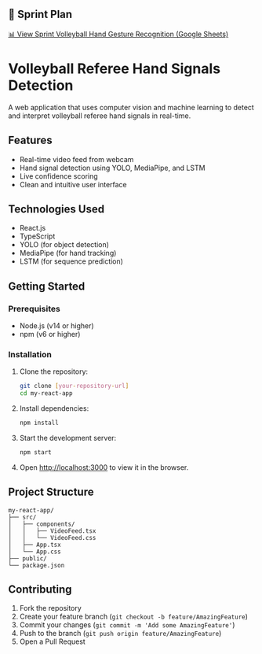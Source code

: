 ## 📅 Sprint Plan

[📊 View Sprint Volleyball Hand Gesture Recognition (Google Sheets)](https://docs.google.com/spreadsheets/d/16sbqCc0Az1mOyXDcQ9MWzRNRgycnX6vhvv2rRZnd30o/edit?usp=sharing)

# Volleyball Referee Hand Signals Detection

A web application that uses computer vision and machine learning to detect and interpret volleyball referee hand signals in real-time.

## Features

- Real-time video feed from webcam
- Hand signal detection using YOLO, MediaPipe, and LSTM
- Live confidence scoring
- Clean and intuitive user interface

## Technologies Used

- React.js
- TypeScript
- YOLO (for object detection)
- MediaPipe (for hand tracking)
- LSTM (for sequence prediction)

## Getting Started

### Prerequisites

- Node.js (v14 or higher)
- npm (v6 or higher)

### Installation

1. Clone the repository:
   ```bash
   git clone [your-repository-url]
   cd my-react-app
   ```

2. Install dependencies:
   ```bash
   npm install
   ```

3. Start the development server:
   ```bash
   npm start
   ```

4. Open [http://localhost:3000](http://localhost:3000) to view it in the browser.

## Project Structure

```
my-react-app/
├── src/
│   ├── components/
│   │   ├── VideoFeed.tsx
│   │   └── VideoFeed.css
│   ├── App.tsx
│   └── App.css
├── public/
└── package.json
```

## Contributing

1. Fork the repository
2. Create your feature branch (`git checkout -b feature/AmazingFeature`)
3. Commit your changes (`git commit -m 'Add some AmazingFeature'`)
4. Push to the branch (`git push origin feature/AmazingFeature`)
5. Open a Pull Request

